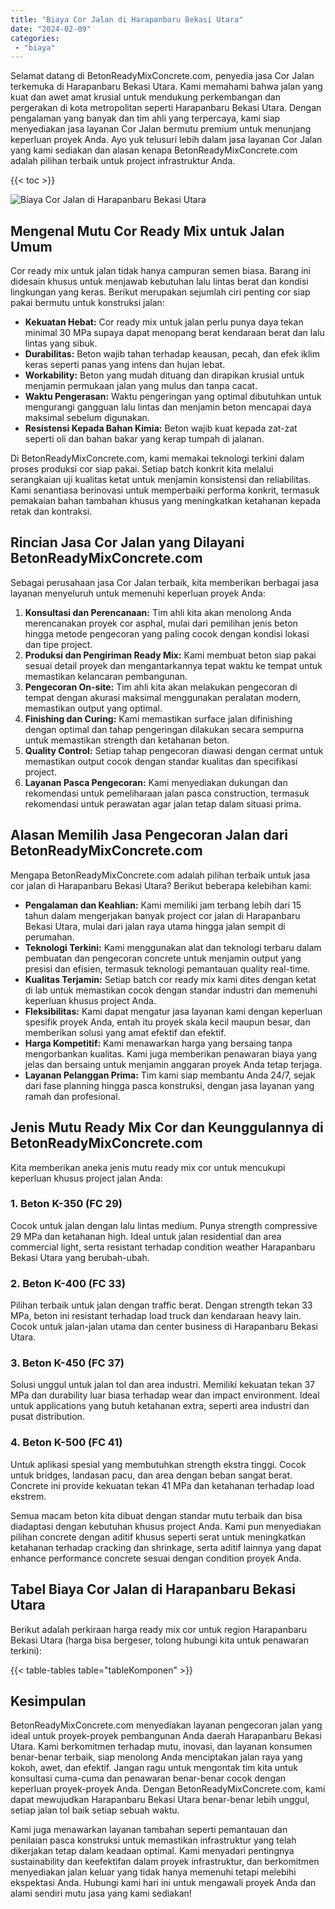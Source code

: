 ```yaml
---
title: "Biaya Cor Jalan di Harapanbaru Bekasi Utara"
date: "2024-02-09"
categories: 
 - "biaya"
---
```


Selamat datang di BetonReadyMixConcrete.com, penyedia jasa Cor Jalan terkemuka di Harapanbaru Bekasi Utara. Kami memahami bahwa jalan yang kuat dan awet amat krusial untuk mendukung perkembangan dan pergerakan di kota metropolitan seperti Harapanbaru Bekasi Utara. Dengan pengalaman yang banyak dan tim ahli yang terpercaya, kami siap menyediakan jasa layanan Cor Jalan bermutu premium untuk menunjang keperluan proyek Anda. Ayo yuk telusuri lebih dalam jasa layanan Cor Jalan yang kami sediakan dan alasan kenapa BetonReadyMixConcrete.com adalah pilihan terbaik untuk project infrastruktur Anda.

{{< toc >}}

![Biaya Cor Jalan di Harapanbaru Bekasi Utara](https://betoncor8.github.io/cor/harga-beton-readymix-concrete%20(40).png)

## Mengenal Mutu Cor Ready Mix untuk Jalan Umum

Cor ready mix untuk jalan tidak hanya campuran semen biasa. Barang ini didesain khusus untuk menjawab kebutuhan lalu lintas berat dan kondisi lingkungan yang keras. Berikut merupakan sejumlah ciri penting cor siap pakai bermutu untuk konstruksi jalan:

- **Kekuatan Hebat:** Cor ready mix untuk jalan perlu punya daya tekan minimal 30 MPa supaya dapat menopang berat kendaraan berat dan lalu lintas yang sibuk.
- **Durabilitas:** Beton wajib tahan terhadap keausan, pecah, dan efek iklim keras seperti panas yang intens dan hujan lebat.
- **Workability:** Beton yang mudah dituang dan dirapikan krusial untuk menjamin permukaan jalan yang mulus dan tanpa cacat.
- **Waktu Pengerasan:** Waktu pengeringan yang optimal dibutuhkan untuk mengurangi gangguan lalu lintas dan menjamin beton mencapai daya maksimal sebelum digunakan.
- **Resistensi Kepada Bahan Kimia:** Beton wajib kuat kepada zat-zat seperti oli dan bahan bakar yang kerap tumpah di jalanan.

Di BetonReadyMixConcrete.com, kami memakai teknologi terkini dalam proses produksi cor siap pakai. Setiap batch konkrit kita melalui serangkaian uji kualitas ketat untuk menjamin konsistensi dan reliabilitas. Kami senantiasa berinovasi untuk memperbaiki performa konkrit, termasuk pemakaian bahan tambahan khusus yang meningkatkan ketahanan kepada retak dan kontraksi.

## Rincian Jasa Cor Jalan yang Dilayani BetonReadyMixConcrete.com

Sebagai perusahaan jasa Cor Jalan terbaik, kita memberikan berbagai jasa layanan menyeluruh untuk memenuhi keperluan proyek Anda:

1. **Konsultasi dan Perencanaan:** Tim ahli kita akan menolong Anda merencanakan proyek cor asphal, mulai dari pemilihan jenis beton hingga metode pengecoran yang paling cocok dengan kondisi lokasi dan tipe project.
2. **Produksi dan Pengiriman Ready Mix:** Kami membuat beton siap pakai sesuai detail proyek dan mengantarkannya tepat waktu ke tempat untuk memastikan kelancaran pembangunan.
3. **Pengecoran On-site:** Tim ahli kita akan melakukan pengecoran di tempat dengan akurasi maksimal menggunakan peralatan modern, memastikan output yang optimal.
4. **Finishing dan Curing:** Kami memastikan surface jalan difinishing dengan optimal dan tahap pengeringan dilakukan secara sempurna untuk memastikan strength dan ketahanan beton.
5. **Quality Control:** Setiap tahap pengecoran diawasi dengan cermat untuk memastikan output cocok dengan standar kualitas dan specifikasi project.
6. **Layanan Pasca Pengecoran:** Kami menyediakan dukungan dan rekomendasi untuk pemeliharaan jalan pasca construction, termasuk rekomendasi untuk perawatan agar jalan tetap dalam situasi prima.

## Alasan Memilih Jasa Pengecoran Jalan dari BetonReadyMixConcrete.com

Mengapa BetonReadyMixConcrete.com adalah pilihan terbaik untuk jasa cor jalan di Harapanbaru Bekasi Utara? Berikut beberapa kelebihan kami:

- **Pengalaman dan Keahlian:** Kami memiliki jam terbang lebih dari 15 tahun dalam mengerjakan banyak project cor jalan di Harapanbaru Bekasi Utara, mulai dari jalan raya utama hingga jalan sempit di perumahan.
- **Teknologi Terkini:** Kami menggunakan alat dan teknologi terbaru dalam pembuatan dan pengecoran concrete untuk menjamin output yang presisi dan efisien, termasuk teknologi pemantauan quality real-time.
- **Kualitas Terjamin:** Setiap batch cor ready mix kami dites dengan ketat di lab untuk memastikan cocok dengan standar industri dan memenuhi keperluan khusus project Anda.
- **Fleksibilitas:** Kami dapat mengatur jasa layanan kami dengan keperluan spesifik proyek Anda, entah itu proyek skala kecil maupun besar, dan memberikan solusi yang amat efektif dan efektif.
- **Harga Kompetitif:** Kami menawarkan harga yang bersaing tanpa mengorbankan kualitas. Kami juga memberikan penawaran biaya yang jelas dan bersaing untuk menjamin anggaran proyek Anda tetap terjaga.
- **Layanan Pelanggan Prima:** Tim kami siap membantu Anda 24/7, sejak dari fase planning hingga pasca konstruksi, dengan jasa layanan yang ramah dan profesional.

## Jenis Mutu Ready Mix Cor dan Keunggulannya di BetonReadyMixConcrete.com

Kita memberikan aneka jenis mutu ready mix cor untuk mencukupi keperluan khusus project jalan Anda:

### 1\. Beton K-350 (FC 29)

Cocok untuk jalan dengan lalu lintas medium. Punya strength compressive 29 MPa dan ketahanan high. Ideal untuk jalan residential dan area commercial light, serta resistant terhadap condition weather Harapanbaru Bekasi Utara yang berubah-ubah.

### 2\. Beton K-400 (FC 33)

Pilihan terbaik untuk jalan dengan traffic berat. Dengan strength tekan 33 MPa, beton ini resistant terhadap load truck dan kendaraan heavy lain. Cocok untuk jalan-jalan utama dan center business di Harapanbaru Bekasi Utara.

### 3\. Beton K-450 (FC 37)

Solusi unggul untuk jalan tol dan area industri. Memiliki kekuatan tekan 37 MPa dan durability luar biasa terhadap wear dan impact environment. Ideal untuk applications yang butuh ketahanan extra, seperti area industri dan pusat distribution.

### 4\. Beton K-500 (FC 41)

Untuk aplikasi spesial yang membutuhkan strength ekstra tinggi. Cocok untuk bridges, landasan pacu, dan area dengan beban sangat berat. Concrete ini provide kekuatan tekan 41 MPa dan ketahanan terhadap load ekstrem.

Semua macam beton kita dibuat dengan standar mutu terbaik dan bisa diadaptasi dengan kebutuhan khusus project Anda. Kami pun menyediakan pilihan concrete dengan aditif khusus seperti serat untuk meningkatkan ketahanan terhadap cracking dan shrinkage, serta aditif lainnya yang dapat enhance performance concrete sesuai dengan condition proyek Anda.

## Tabel Biaya Cor Jalan di Harapanbaru Bekasi Utara

Berikut adalah perkiraan harga ready mix cor untuk region Harapanbaru Bekasi Utara (harga bisa bergeser, tolong hubungi kita untuk penawaran terkini):

{{< table-tables table="tableKomponen" >}}

## Kesimpulan

BetonReadyMixConcrete.com menyediakan layanan pengecoran jalan yang ideal untuk proyek-proyek pembangunan Anda daerah Harapanbaru Bekasi Utara. Kami berkomitmen terhadap mutu, inovasi, dan layanan konsumen benar-benar terbaik, siap menolong Anda menciptakan jalan raya yang kokoh, awet, dan efektif. Jangan ragu untuk mengontak tim kita untuk konsultasi cuma-cuma dan penawaran benar-benar cocok dengan keperluan proyek-proyek Anda. Dengan BetonReadyMixConcrete.com, kami dapat mewujudkan Harapanbaru Bekasi Utara benar-benar lebih unggul, setiap jalan tol baik setiap sebuah waktu.

Kami juga menawarkan layanan tambahan seperti pemantauan dan penilaian pasca konstruksi untuk memastikan infrastruktur yang telah dikerjakan tetap dalam keadaan optimal. Kami menyadari pentingnya sustainability dan keefektifan dalam proyek infrastruktur, dan berkomitmen menyediakan jalan keluar yang tidak hanya memenuhi tetapi melebihi ekspektasi Anda. Hubungi kami hari ini untuk mengawali proyek Anda dan alami sendiri mutu jasa yang kami sediakan!
